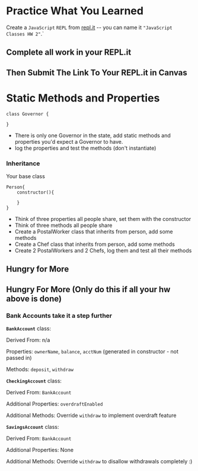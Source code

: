 [](#practice-what-you-learned)Practice What You Learned
=======================================================

Create a `JavaScript` `REPL` from [repl.it](https://repl.it) -- you can name it `"JavaScript Classes HW 2"`.\`

[](#complete-all-work-in-your-replit)Complete all work in your REPL.it
----------------------------------------------------------------------

[](#then-submit-the-link-to-your-replit-in-canvas)Then Submit The Link To Your REPL.it in Canvas
------------------------------------------------------------------------------------------------

[](#static-methods-and-properties)Static Methods and Properties
===============================================================

    class Governor {
    
    }

*   There is only one Governor in the state, add static methods and properties you'd expect a Governor to have.
*   log the properties and test the methods (don't instantiate)

### [](#inheritance)Inheritance

Your base class

    Person{
        constructor(){
    
        }
    }

*   Think of three properties all people share, set them with the constructor
*   Think of three methods all people share
*   Create a PostalWorker class that inherits from person, add some methods
*   Create a Chef class that inherits from person, add some methods
*   Create 2 PostalWorkers and 2 Chefs, log them and test all their methods

[](#hungry-for-more)Hungry for More
-----------------------------------

[](#hungry-for-more-only-do-this-if-all-your-hw-above-is-done)Hungry For More (Only do this if all your hw above is done)
-------------------------------------------------------------------------------------------------------------------------

### [](#bank-accounts-take-it-a-step-further)Bank Accounts take it a step further

**`BankAccount`** class:

Derived From: n/a

Properties: `ownerName`, `balance`, `acctNum` (generated in constructor - not passed in)

Methods: `deposit`, `withdraw`

**`CheckingAccount`** class:

Derived From: `BankAccount`

Additional Properties: `overdraftEnabled`

Additional Methods: Override `withdraw` to implement overdraft feature

**`SavingsAccount`** class:

Derived From: `BankAccount`

Additional Properties: None

Additional Methods: Override `withdraw` to disallow withdrawals completely :)
